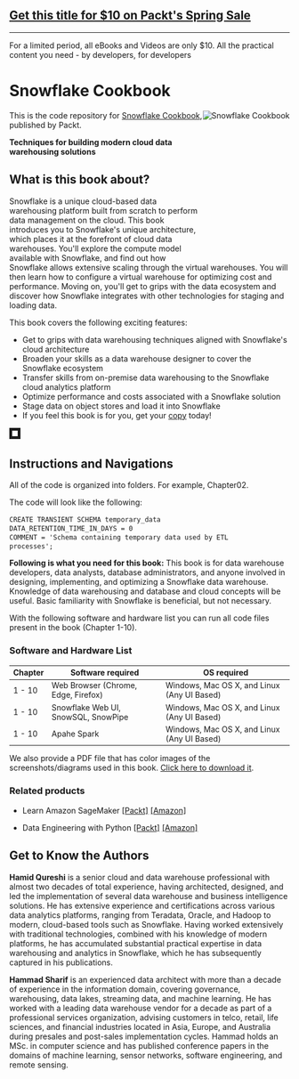 ## [Get this title for $10 on Packt's Spring Sale](https://www.packt.com/B16473?utm_source=github&utm_medium=packt-github-repo&utm_campaign=spring_10_dollar_2022)
-----
For a limited period, all eBooks and Videos are only $10. All the practical content you need \- by developers, for developers

# 	Snowflake Cookbook

<a href="https://www.packtpub.com/product/snowflake-cookbook/9781800560611"><img src="https://static.packt-cdn.com/products/9781800560611/cover/smaller" alt="	Snowflake Cookbook" height="256px" align="right"></a>

This is the code repository for [Snowflake Cookbook](https://www.packtpub.com/product/snowflake-cookbook/9781800560611), published by Packt.

**Techniques for building modern cloud data warehousing solutions**

## What is this book about?
Snowflake is a unique cloud-based data warehousing platform built from scratch to perform data management on the cloud. This book introduces you to Snowflake's unique architecture, which places it at the forefront of cloud data warehouses.
You'll explore the compute model available with Snowflake, and find out how Snowflake allows extensive scaling through the virtual warehouses. You will then learn how to configure a virtual warehouse for optimizing cost and performance. Moving on, you'll get to grips with the data ecosystem and discover how Snowflake integrates with other technologies for staging and loading data.

This book covers the following exciting features: 
* Get to grips with data warehousing techniques aligned with Snowflake's cloud architecture
* Broaden your skills as a data warehouse designer to cover the Snowflake ecosystem
* Transfer skills from on-premise data warehousing to the Snowflake cloud analytics platform
* Optimize performance and costs associated with a Snowflake solution
* Stage data on object stores and load it into Snowflake
* If you feel this book is for you, get your [copy](https://www.amazon.com/dp/1800560613) today!

<a href="https://www.packtpub.com/?utm_source=github&utm_medium=banner&utm_campaign=GitHubBanner"><img src="https://raw.githubusercontent.com/PacktPublishing/GitHub/master/GitHub.png" 
alt="https://www.packtpub.com/" border="5" /></a>


## Instructions and Navigations
All of the code is organized into folders. For example, Chapter02.

The code will look like the following:
```
CREATE TRANSIENT SCHEMA temporary_data
DATA_RETENTION_TIME_IN_DAYS = 0
COMMENT = 'Schema containing temporary data used by ETL
processes';
```

**Following is what you need for this book:**
This book is for data warehouse developers, data analysts, database administrators, and anyone involved in designing, implementing, and optimizing a Snowflake data warehouse. Knowledge of data warehousing and database and cloud concepts will be useful. Basic familiarity with Snowflake is beneficial, but not necessary.

With the following software and hardware list you can run all code files present in the book (Chapter 1-10).

### Software and Hardware List

| Chapter  | Software required                   | OS required                        |
| -------- | ------------------------------------| -----------------------------------|
| 1 - 10      | Web Browser (Chrome, Edge, Firefox) | Windows, Mac OS X, and Linux (Any UI Based) |
| 1 - 10     | Snowflake Web UI, SnowSQL, SnowPipe | Windows, Mac OS X, and Linux (Any UI Based) |
| 1 - 10       | Apahe Spark            | Windows, Mac OS X, and Linux (Any UI Based) |

We also provide a PDF file that has color images of the screenshots/diagrams used in this book. [Click here to download it](https://static.packt-cdn.com/downloads/9781800560611_ColorImages.pdf ).


### Related products 
* Learn Amazon SageMaker [[Packt]](https://www.packtpub.com/product/learn-amazon-sagemaker/9781800208919) [[Amazon]](https://www.amazon.com/dp/180020891X)

* Data Engineering with Python [[Packt]](https://www.packtpub.com/product/data-engineering-with-python/9781839214189) [[Amazon]](https://www.amazon.com/dp/183921418X)

## Get to Know the Authors
**Hamid Qureshi**
is a senior cloud and data warehouse professional with almost two decades of total experience, having architected, designed, and led the implementation of several data warehouse and business intelligence solutions. He has extensive experience and certifications across various data analytics platforms, ranging from Teradata, Oracle, and Hadoop to modern, cloud-based tools such as Snowflake. Having worked extensively with traditional technologies, combined with his knowledge of modern platforms, he has accumulated substantial practical expertise in data warehousing and analytics in Snowflake, which he has subsequently captured in his publications.

**Hammad Sharif**
is an experienced data architect with more than a decade of experience in the information domain, covering governance, warehousing, data lakes, streaming data, and machine learning.
He has worked with a leading data warehouse vendor for a decade as part of a professional services organization, advising customers in telco, retail, life sciences, and financial industries located in Asia, Europe, and Australia during presales and post-sales implementation cycles.
Hammad holds an MSc. in computer science and has published conference papers in the domains of machine learning, sensor networks, software engineering, and remote sensing.

